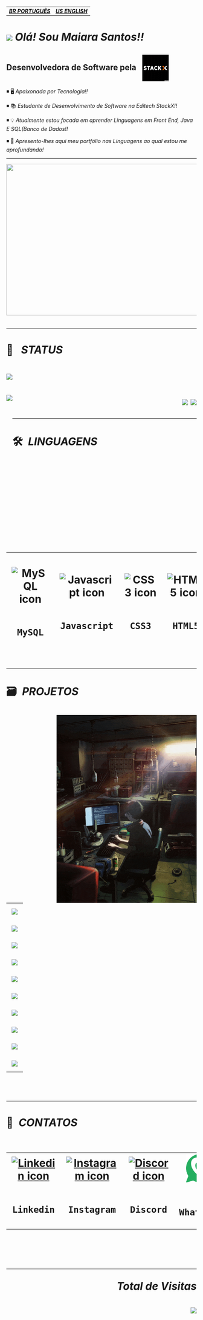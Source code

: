   
  <table align="center">
  <tr>
    <td>
      <b>
         <a href="README.md"><i>BR PORTUGUÊS</i></a>
      </b>
    </td>
    <td>
       <a href="readme-en.md"><i><b>US ENGLISH</i></a>
    </td>
  </tr>
</table>
  
  <h1 align="left"><img src="https://raw.githubusercontent.com/kaueMarques/kaueMarques/master/hi.gif" height="38"> 
  <I>Olá! Sou Maiara Santos!!</I>  
   <h2> Desenvolvedora de Software pela&ensp;
<img src="./stackx.gif" align="center" width="70">
</h1>


◾ 🖥️ <I>Apaixonada por Tecnologia!!</I>

◾ 📚 <I>Estudante de Desenvolvimento de Software na Editech StackX!!</I>

◾ 💡 <I>Atualmente estou focada em aprender Linguagens em Front End, Java E SQL(Banco de Dados!!</I>

◾ 🥰 <I>Apresento-lhes aqui meu portfólio nas Linguagens ao qual estou me aprofundando!</I>
 </div> 
 
 ***
 
 <div align="center"> 
   
  <img src="https://media.giphy.com/media/L1R1tvI9svkIWwpVYr/giphy.gif" height="400em" width="150%" >
</div>
<br>

***

<h1 align="left">
🔮&ensp; <i>STATUS</i> 

<br>
<br>

<img align="center" src="https://activity-graph.herokuapp.com/graph?username=MaiaraSanto&theme=tokyo-night&hidedark_border=true">
<br><br>
<img align="left" height="415px" src="https://github-readme-stats.vercel.app/api/top-langs/?username=MaiaraSanto&langs_count=8&theme=tokyonight&hidedark_border=true">
<div align="right">
<img height="203px" src="https://github-readme-stats.vercel.app/api?username=MaiaraSanto&show_icons=true&custom_title=MaiaraSanto's%20Github%20Stats&theme=tokyonight&hidedark_border=true">
<img height="203px" src="https://github-readme-streak-stats.herokuapp.com/?user=MaiaraSanto&theme=tokyonight&hidedark_border=true">
</div>

***

<h1 align="left">
  🛠️&ensp;<i>LINGUAGENS</i>
  
  <br>
  <br>
  
<table align="center" align="right" height="279px&theme=tokyonight&hidedark_border=true">
  <tr>
    <td align="center">
      <img src="https://skillicons.dev/icons?i=mysql" width="65px" alt="MySQL icon"/><br><br>
      <sub>
        <b>
          <pre>MySQL</pre>
        </b>
      </sub>
    </td>
    <td align="center">
      <img src="https://skillicons.dev/icons?i=javascript" width="65px" alt="Javascript icon"/><br><br>
      <sub>
        <b>
          <pre>Javascript</pre>
        </b>
      </sub>
    </td>
    <td align="center">
      <img src="https://skillicons.dev/icons?i=css" width="65px" alt="CSS3 icon"/><br><br>
      <sub>
        <b>
          <pre>&ensp;CSS3&ensp;</pre>
        </b>
      </sub>
    </td>
        <td align="center">
      <img src="https://skillicons.dev/icons?i=html" width="65px" alt="HTML5 icon"/><br><br>
      <sub>
        <b>
          <pre>HTML5</pre>
        </b>
      </sub>
    </td>
    <td align="center" width="100px;">
      <img src="https://skillicons.dev/icons?i=git" width="65px" alt="Git icon"/><br><br>
      <sub>
        <b>
          <pre>&emsp;Git&emsp;</pre>
        </b>
      </sub>
    </td>
    <td align="center">
      <img src="https://skillicons.dev/icons?i=react" width="65px" alt="ReactJS icon"/><br><br>
      <sub>
        <b>
          <pre>ReactJS</pre>
        </b>
      </sub>
    </td>
    <td align="center">
      <img src="https://skillicons.dev/icons?i=postgresql" width="60px" alt="PsotgreSQL icon"/><br><br>
      <sub>
        <b>
          <pre>PsotgreSQL</pre>
        </b>
      </sub>
    </td>
    <td align="center">
      <img src="https://skillicons.dev/icons?i=nodejs" width="65px" alt="NodeJS icon"/><br><br>
      <sub>
        <b>
          <pre>NodeJS</pre>
        </b>
      </sub>
    </td>
    <td align="center">
      <img src="https://skillicons.dev/icons?i=bootstrap" width="65px" alt="Bootstrap icon"/><br><br>
      <sub>
        <b>
          <pre>Bootstrap</pre>
        </b>
      </sub>
    </td>
    <td align="center">
      <img src="https://skillicons.dev/icons?i=jquery" width="65px" alt="JQuery icon"/><br><br>
      <sub>
        <b>
          <pre>JQuery</pre>
        </b>
      </sub>
    </td>
    <td align="center">
      <img src="https://skillicons.dev/icons?i=vite" width="65px" alt="vitejs icon"/><br><br>
      <sub>
        <b>
          <pre>ViteJS</pre>
        </b>
      </sub>
    </td>
    <td align="center">
    <img src="https://user-images.githubusercontent.com/86276393/196552659-0e3000fc-aa8c-4d49-b14f-1d233f1d2b5e.png" width="65px" alt="Create React App icon"/><br><br>
      <sub>
        <b>
          <pre>&ensp;CRA&ensp;</pre>
        </b>
      </sub>
    </td>
    <td align="center">
      <img src="https://skillicons.dev/icons?i=typescript" width="65px" alt="Typescript icon"/><br><br>
      <sub>
        <b>
          <pre>Typescript</pre>
        </b>
      </sub>
    </td>
    <td align="center">
      <img src="https://user-images.githubusercontent.com/86276393/177162603-b078ec0b-5097-4067-9e04-f2e260e298a8.png" width="65px" alt="Yarn/npm icon"/><br><br>
      <sub>
        <b>
          <pre>Yarn/npm</pre>
        </b>
      </sub>
    </td>
    <td align="center">
      <img src="https://user-images.githubusercontent.com/86276393/177149370-01f7c4a4-9763-478f-938c-ec3d4e7c76c5.png" width="65px" alt="Axios icon"/><br><br>
      <sub>
        <b>
          <pre>&ensp;Axios&ensp;</pre>
        </b>
      </sub>
    </td>
    <td align="center">
      <img src="https://user-images.githubusercontent.com/86276393/177148580-f21f8f32-113c-499c-8c4d-f03412137f82.svg" width="65px" alt="Insomnia icon"/><br><br>
      <sub>
        <b>
          <pre>Insomnia</pre>
        </b>
      </sub>
    </td>
    <td align="center">
      <img src="https://skillicons.dev/icons?i=vscode" width="65px" alt="visual studio code icon"/><br><br>
      <sub>
        <b>
          <pre>VSCode</pre>
        </b>
      </sub>
    </td>
    <td align="center">
      <img src="https://skillicons.dev/icons?i=java" width="65px" alt="Java icon"/><br><br>
      <sub>
        <b>
          <pre>JAVA</pre>
        </b>
      </sub>
    </td>
     <td align="center">
      <img src="https://skillicons.dev/icons?i=scss" width="65px" alt="SCSS icon"/><br><br>
      <sub>
        <b>
          <pre>SCSS</pre>
        </b>
      </sub>
    </td>                                                                           
    <td align="center">
      <img src="https://user-images.githubusercontent.com/86276393/195136732-47fe1df9-2591-445a-bfac-fe540315f2a5.svg" width="65px" alt="windows icon"/><br><br>
      <sub>
       <b> 
      <pre>Windows</pre>
     </b>
      </sub>
    </td>
    </td>
  </tr>
</table>
                                                                                                                                                 
***
 
 <h1 align="left">
  🗃️&ensp;<i>PROJETOS</i>
  
  <br>
  <br>
                       
<img align="right" src="./projects-wallpaper.gif" height="496px" alt="projects image">
<table height="495px">
    <tr>
    <td>
    <a href="https://github.com/MaiaraSanto/StackX-List-Angular" target="_blank">
      <img align="center" src="https://github-readme-stats.vercel.app/api/pin/?username=MaiaraSanto&repo=StackX-List-Angular&theme=tokyonight&hidedark_border=true">
    </a>
    </td>
  </tr>
  <tr>
    <td>
    <a href="https://github.com/MaiaraSanto/Student-StackX-React" target="_blank">
      <img align="center" src="https://github-readme-stats.vercel.app/api/pin/?username=MaiaraSanto&repo=Student-StackX-React&theme=tokyonight&hidedark_border=true">
   </a>
    </td>
  </tr>
  <tr>
    <td>
      <a href="https://github.com/MaiaraSanto/STACKLIST-STACKX-REACT" target="_blank">
      <img align="center" src="https://github-readme-stats.vercel.app/api/pin/?username=MaiaraSanto&repo=STACKLIST-STACKX-REACT&theme=tokyonight&hidedark_border=true">
     </a>
    </td>
  </tr>
  <tr>
    <td>
   <a href="https://github.com/MaiaraSanto/PL-SQL" target="_blank">
      <img align="center" src="https://github-readme-stats.vercel.app/api/pin/?username=MaiaraSanto&repo=PL-SQL&theme=tokyonight&hidedark_border=true">
     </a>
    </td>
  </tr>
  <tr>
    <td>
   <a href="https://github.com/MaiaraSanto/NLW-SPORTS-EXPLORER" target="_blank">
      <img align="center" src="https://github-readme-stats.vercel.app/api/pin/?username=MaiaraSanto&repo=NLW-SPORTS-EXPLORER&theme=tokyonight&hidedark_border=true">
     </a>
    </td>
  </tr>
  <tr>
    <td>
   <a href="https://github.com/MaiaraSanto/Joguinho-do-Canvas" target="_blank">
      <img align="center" src="https://github-readme-stats.vercel.app/api/pin/?username=MaiaraSanto&repo=Joguinho-do-Canvas&theme=tokyonight&hidedark_border=true">
     </a>
    </td>
  </tr>
  <tr>
    <td>
   <a href="https://github.com/MaiaraSanto/demo-dao-jdbc" target="_blank">
      <img align="center" src="https://github-readme-stats.vercel.app/api/pin/?username=MaiaraSanto&repo=demo-dao-jdbc&theme=tokyonight&hidedark_border=true">
     </a>
    </td>
  </tr>
  <tr>
    <td>
   <a href="https://github.com/MaiaraSanto/Projeto-Tiflux" target="_blank">
      <img align="center" src="https://github-readme-stats.vercel.app/api/pin/?username=MaiaraSanto&repo=Projeto-Tiflux&theme=tokyonight&hidedark_border=true">
     </a>
    </td>
  </tr>
  <tr>
    <td>
   <a href="https://github.com/MaiaraSanto/Java-Logica-de-Programacao" target="_blank">
      <img align="center" src="https://github-readme-stats.vercel.app/api/pin/?username=MaiaraSanto&repo=Java-Logica-de-Programacao&theme=tokyonight&hidedark_border=true">
     </a>
    </td>
  </tr>
  <tr>
    <td>
   <a href="https://github.com/MaiaraSanto/Students-React" target="_blank">
      <img align="center" src="https://github-readme-stats.vercel.app/api/pin/?username=MaiaraSanto&repo=Students-React&theme=tokyonight&hidedark_border=true">   
 </a>
    </td>
  </tr>
</table>   
 </details open>  
 
 ***
 
 <h1 align="left">
 📩&ensp;<i>CONTATOS</i> 
  
<br>
<br>
 
 <table align="center" align="right" height="279px" border: "border-width">
  <tr>
    <td align="center">
       <a  href=https://www.linkedin.com/in/maiarasantos25/><img src="https://skillicons.dev/icons?i=linkedin" width="65px" alt="Linkedin icon"/></a><br><br>
      <sub>
        <b>
          <pre>Linkedin</pre>
        </b>
      </sub>
    </td>
    <td align="center">
      <a  href="https://www.instagram.com/mayarahsant/"><img src="https://skillicons.dev/icons?i=instagram"  width="65px" alt=" Instagram icon"/></a><br><br>
      <sub>
        <b>
          <pre>Instagram</pre>
        </b>
      </sub>
    </td>
    <td align="center">
     <a  href="https://discord.com/channels/@me"><img src="https://skillicons.dev/icons?i=discord"  width="65px" alt=" Discord icon"/></a><br><br>
      <sub>
        <b>
          <pre>Discord</pre>
        </b>
      </sub>
    </td>
        <td align="center">
        <a href="https://api.whatsapp.com/send?phone=5575991050049&text=Ol%C3%A1!%20Gostaria%20de%20conversar%20contigo."><img src="https://github.com/MaiaraSanto/MaiaraSanto/blob/main/wat.png" width="75px" alt=" whatsapp icon"/></a><br><br>
      <sub>
        <b>
          <pre>WhatsApp</pre>
        </b>
      </sub>
    </td>
    <td align="center" width="100px;">
       <a href="https://www.facebook.com/profile.php?id=100069142017196"><img src="https://github.com/MaiaraSanto/MaiaraSanto/blob/main/facebook.png" width="75px" alt=" Facebook icon"/></a><br><br>
      <sub>
        <b>
          <pre>Facebook</pre>
        </b>
      </sub>
    </td>   
    <td align="center">
      <a href="https://is.gd/maiarayahoo"><img src="https://github.com/MaiaraSanto/MaiaraSanto/blob/main/yahoo.PNG" width="75px" alt=" Yahoo icon"/></a><br><br>
      <sub>
        <b>
          <pre>Yahoo</pre>
        </b>
      </sub>
    </td>
    <td align="center">
      <a href="https://is.gd/maiarasantostelegram"><img src="https://github.com/MaiaraSanto/MaiaraSanto/blob/main/telegram.png" width="75px" alt=" Telegram icon"/></a><br><br>
      <sub>
        <b>
          <pre>Telegram</pre>
        </b>
      </sub>
    </td>
    <td align="center">
      <a href="https://www.twitch.tv/maysantos20"><img src="https://github.com/MaiaraSanto/MaiaraSanto/blob/main/t.png" width="75px" alt=" Twitch icon"/></a><br><br>
      <sub>
        <b>
          <pre>Twitch.tv</pre>
        </b>
      </sub>
    </td>
    <td align="center">
      <a href="https://is.gd/maiaracelular"><img src="https://github.com/MaiaraSanto/MaiaraSanto/blob/main/cell.PNG" width="75px" alt=" Celular icon"/></a><br><br>
      <sub>
        <b>
          <pre>Celular</pre>
        </b>
      </sub>
    </td>
     <td align="center">
      <a href="https://is.gd/maiarasms"><img src="https://github.com/MaiaraSanto/MaiaraSanto/blob/main/sms.png" width="75px" alt=" SMS icon"/></a><br><br>
      <sub>
        <b>
          <pre>&ensp;SMS&ensp;</pre>
        </b>
      </sub>
    </td>
    <td align="center">
     <a href="https://is.gd/maiaragmail"><img src="https://github.com/MaiaraSanto/MaiaraSanto/blob/main/gmail.png" width="75px" alt=" gmail icon"/></a><br><br>
      <sub>
        <b>
          <pre>Gmail</pre>
        </b>
      </sub>
    </td>
    </td>
  </tr>
</table>

***

 <p align="end"> <i> Total de Visitas</i>
   <p align="end">
   <img alingn="end"src="https://profile-counter.glitch.me/MaiaraSanto/count.svg" />   
     
 
 <!--
 🖥️ <I>Passionate about Technology!!</I>

◾ 📚 <I>Software Development Student at Editech StackX!!</I>

◾ 💡 <I>I'm currently focused on learning languages in Front End, Java AND SQL(Database!!</I>

◾ 🥰 <I>I present you here my portfolio in the Languages I'm delving into!</I>
  </div>
<a href="#">
    <img src="https://img.shields.io/badge/Portfolio-323330?style=for-the-badge&amp;logo=Google-chrome&amp;logoColor=F7DF1E" alt="portfolio">
</a>

https://www.fancytextconverter.com/

- use SVGs in a next big update.

-->


 

